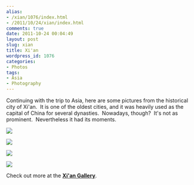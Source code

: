 ```yaml
---
alias:
- /xian/1076/index.html
- /2011/10/24/xian/index.html
comments: true
date: 2011-10-24 00:04:49
layout: post
slug: xian
title: Xi'an
wordpress_id: 1076
categories:
- Photos
tags:
- Asia
- Photography
---
```


Continuing with the trip to Asia, here are some pictures from the historical city of Xi'an.  It is one of the oldest cities, and it was heavily used as the capital of China for several dynasties.  Nowadays, though?  It's not as prominent.  Nevertheless it had its moments.


[![](http://thegalleryis.goingthewongway.com/var/resizes/Travel/Xi%27an/xian1.JPG?m=1318914226)](http://thegalleryis.goingthewongway.com/var/albums/Travel/Xi%27an/xian1.JPG?m=1318914226)




[![](http://thegalleryis.goingthewongway.com/var/resizes/Travel/Xi%27an/xian.JPG?m=1318914226)](http://thegalleryis.goingthewongway.com/var/albums/Travel/Xi%27an/xian.JPG?m=1318914226)




[![](http://thegalleryis.goingthewongway.com/var/resizes/Travel/Xi%27an/xian2.JPG?m=1318914226)](http://thegalleryis.goingthewongway.com/var/albums/Travel/Xi%27an/xian2.JPG?m=1318914226)




[![](http://thegalleryis.goingthewongway.com/var/resizes/Travel/Xi%27an/xian3.JPG?m=1318914226)](http://thegalleryis.goingthewongway.com/var/albums/Travel/Xi%27an/xian3.JPG?m=1318914226)




Check out more at the **[Xi'an Gallery](http://www.goingthewongway.com/item?3,tx)**.


